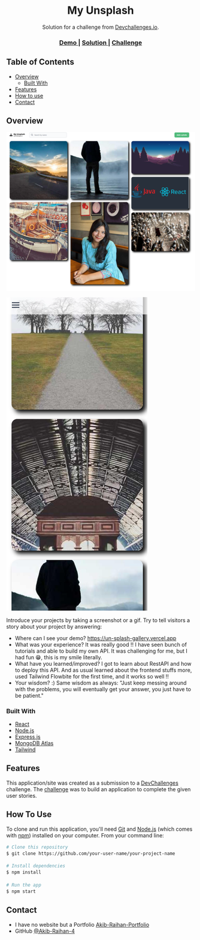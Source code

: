 <!-- Please update value in the {}  -->

<h1 align="center">My Unsplash</h1>

<div align="center">
   Solution for a challenge from  <a href="http://devchallenges.io" target="_blank">Devchallenges.io</a>.
</div>

<div align="center">
  <h3>
    <a href="https://un-splash-gallery.vercel.app">
      Demo
    </a>
    <span> | </span>
    <a href="https://github.com/Akib-Raihan-4/unSplash-Gallery">
      Solution
    </a>
    <span> | </span>
    <a href="https://devchallenges.io/challenges/rYyhwJAxMfES5jNQ9YsP">
      Challenge
    </a>
  </h3>
</div>

<!-- TABLE OF CONTENTS -->

## Table of Contents

- [Overview](#overview)
  - [Built With](#built-with)
- [Features](#features)
- [How to use](#how-to-use)
- [Contact](#contact)


<!-- OVERVIEW -->

## Overview

![screenshot](./public/SS.png)

![screenshot](./public/mvSS.png)


Introduce your projects by taking a screenshot or a gif. Try to tell visitors a story about your project by answering:

- Where can I see your demo?
https://un-splash-gallery.vercel.app
- What was your experience?
It was really good !! I have seen bunch of tutorials and able to build my own API. It was challenging for me, but I had fun 😁, this is my smile literally.
- What have you learned/improved?
I got to learn about RestAPI and how to deploy this API. And as usual learned about the frontend stuffs more, used Tailwind Flowbite for the first time, and it works so well !!
- Your wisdom? :)
Same wisdom as always: "Just keep messing around with the problems, you will eventually get your answer, you just have to be patient."

### Built With

<!-- This section should list any major frameworks that you built your project using. Here are a few examples.-->

- [React](https://reactjs.org/)
- [Node.js](https://vuejs.org/)
- [Express.js](https://vuejs.org/)
- [MongoDB Atlas](https://vuejs.org/)
- [Tailwind](https://tailwindcss.com/)

## Features

<!-- List the features of your application or follow the template. Don't share the figma file here :) -->

This application/site was created as a submission to a [DevChallenges](https://devchallenges.io/challenges) challenge. The [challenge](https://devchallenges.io/challenges/rYyhwJAxMfES5jNQ9YsP) was to build an application to complete the given user stories.

## How To Use

<!-- Example: -->

To clone and run this application, you'll need [Git](https://git-scm.com) and [Node.js](https://nodejs.org/en/download/) (which comes with [npm](http://npmjs.com)) installed on your computer. From your command line:

```bash
# Clone this repository
$ git clone https://github.com/your-user-name/your-project-name

# Install dependencies
$ npm install

# Run the app
$ npm start
```

## Contact

- I have no website but a Portfolio [Akib-Raihan-Portfolio](https://akib-raihan-portfolio.vercel.app/)
- GitHub [@Akib-Raihan-4](https://github.com/Akib-Raihan-4)
